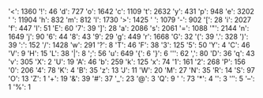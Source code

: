 '<': 1360
'!': 46
'd': 727
'o': 1642
'c': 1109
't': 2632
'y': 431
'p': 948
'e': 3202
' ': 11904
'h': 832
'm': 812
'l': 1730
'>': 1425
'
': 1079
'-': 902
'[': 28
'i': 2027
'f': 447
'I': 51
'E': 60
'7': 39
']': 28
'a': 2086
's': 2061
'=': 1088
'"': 2144
'n': 1649
'j': 90
'6': 44
'8': 43
'9': 29
'g': 449
'r': 1668
'G': 32
'(': 39
'.': 328
')': 39
':': 152
'/': 1428
'w': 291
'?': 8
'T': 46
'F': 38
'3': 125
'5': 50
'Y': 4
'C': 46
'V': 9
'H': 15
'L': 38
'|': 8
';': 56
'u': 649
'{': 6
'}': 6
''': 62
',': 80
'D': 36
'q': 43
'v': 305
'X': 2
'U': 19
'A': 46
'b': 259
'k': 125
'x': 74
'1': 161
'2': 268
'P': 156
'0': 206
'4': 78
'K': 4
'B': 35
'z': 13
'J': 11
'W': 20
'M': 27
'N': 35
'R': 14
'S': 97
'O': 13
'Z': 1
'+': 19
'&': 39
'#': 37
'_': 23
'@': 3
'Q': 9
'': 73
'*': 4
'\': 3
'’': 5
'–': 1
'%': 1
